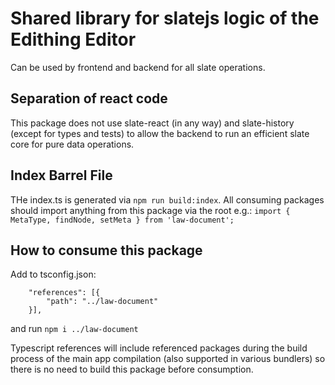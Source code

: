 # Shared library for slatejs logic of the Edithing Editor
Can be used by frontend and backend for all slate operations.

## Separation of react code
This package does not use slate-react (in any way) and slate-history (except for types and tests) to allow the backend to run an efficient slate core for pure data operations.

## Index Barrel File
THe index.ts is generated via `npm run build:index`. All consuming packages should import anything from this package via the root e.g.: `import { MetaType, findNode, setMeta } from 'law-document';`

## How to consume this package
Add to tsconfig.json:
```
    "references": [{
        "path": "../law-document"
    }],
```
and run `npm i ../law-document`

Typescript references will include referenced packages during the build process of the main app compilation (also supported in various bundlers) so there is no need to build this package before consumption.